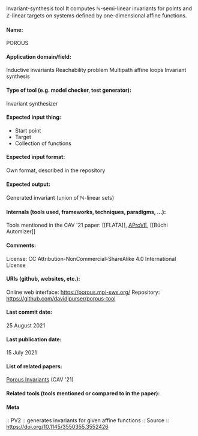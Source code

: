 Invariant-synthesis tool
It computes $\mathbb{N}$-semi-linear invariants for points and $\mathbb{Z}$-linear targets on systems defined by one-dimensional affine functions.

#### Name:
POROUS

#### Application domain/field:
Inductive invariants
Reachability problem
Multipath affine loops
Invariant synthesis

#### Type of tool (e.g. model checker, test generator):
Invariant synthesizer

#### Expected input thing:
- Start point
- Target
- Collection of functions

#### Expected input format:
Own format, described in the repository

#### Expected output:
Generated invariant (union of $\mathbb{N}$-linear sets)

#### Internals (tools used, frameworks, techniques, paradigms, ...):
Tools mentioned in the CAV '21 paper: [[FLATA]], [AProVE](AProVE.md), [[Büchi Automizer]]

#### Comments:
License: CC Attribution-NonCommercial-ShareAlike 4.0 International License

#### URIs (github, websites, etc.):
Online web interface: https://porous.mpi-sws.org/
Repository: https://github.com/davidjpurser/porous-tool

#### Last commit date:
25 August 2021

#### Last publication date:
15 July 2021

#### List of related papers:
[Porous Invariants](https://doi.org/10.1007/978-3-030-81688-9_8) (CAV '21)

#### Related tools (tools mentioned or compared to in the paper):

#### Meta
:: PV2 :: generates invariants for given affine functions
:: Source :: https://doi.org/10.1145/3550355.3552426